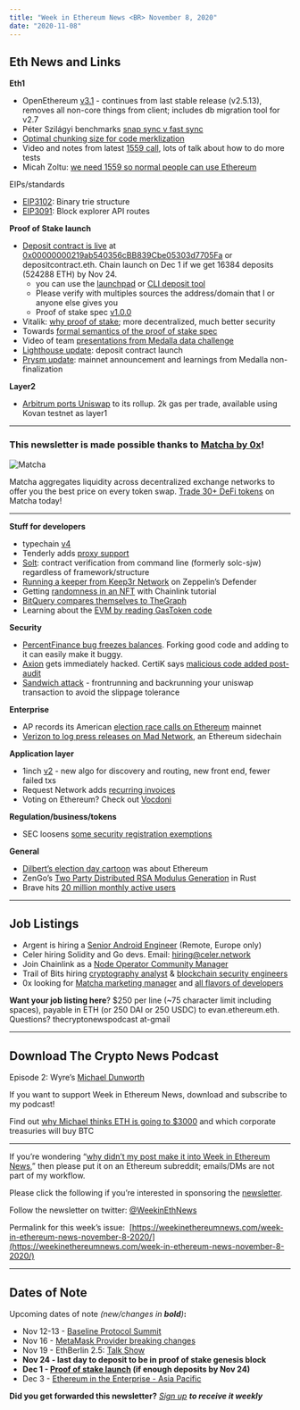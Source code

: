 ```yaml
---
title: "Week in Ethereum News <BR> November 8, 2020"
date: "2020-11-08"
---
```


## **Eth News and Links**

**Eth1**

- OpenEthereum [v3.1](https://github.com/openethereum/openethereum/releases/tag/v3.1.0) - continues from last stable release (v2.5.13), removes all non-core things from client; includes db migration tool for v2.7
- Péter Szilágyi benchmarks [snap sync v fast sync](https://twitter.com/peter_szilagyi/status/1323488829769175040)
- [Optimal chunking size for code merklization](https://ethresear.ch/t/optimal-chunking-size-for-code-merklization/8185)
- Video and notes from latest [1559 call](https://twitter.com/TimBeiko/status/1324406812045537280), lots of talk about how to do more tests
- Micah Zoltu: [we need 1559 so normal people can use Ethereum](https://medium.com/@MicahZoltu/dc9c8717906)

EIPs/standards

- [EIP3102](https://eips.ethereum.org/EIPS/eip-3102): Binary trie structure
- [EIP3091](https://github.com/ethereum/EIPs/pull/3091): Block explorer API routes

**Proof of Stake launch**

- [Deposit contract is live](https://blog.ethereum.org/2020/11/04/eth2-quick-update-no-19/) at [0x00000000219ab540356cBB839Cbe05303d7705Fa](https://etherscan.io/address/0x00000000219ab540356cbb839cbe05303d7705fa) or depositcontract.eth. Chain launch on Dec 1 if we get 16384 deposits (524288 ETH) by Nov 24.
    - you can use the [launchpad](https://launchpad.ethereum.org/) or [CLI deposit tool](https://github.com/ethereum/eth2.0-deposit-cli/)
    - Please verify with multiples sources the address/domain that I or anyone else gives you
    - Proof of stake spec [v1.0.0](https://github.com/ethereum/eth2.0-specs/releases/tag/v1.0.0)
- Vitalik: [why proof of stake](https://vitalik.ca/general/2020/11/06/pos2020.html); more decentralized, much better security
- Towards [formal semantics of the proof of stake spec](https://ethresear.ch/t/towards-formal-semantics-of-the-beacon-chains-pyspec/8181)
- Video of team [presentations from Medalla data challenge](https://www.youtube.com/watch?v=Gj7YMjBd1RQ)
- [Lighthouse update](https://lighthouse.sigmaprime.io/update-31.html): deposit contract launch
- [Prysm update](https://medium.com/prysmatic-labs/eth-2-0-dev-update-58-mainnet-announced-da1ebd8f301e): mainnet announcement and learnings from Medalla non-finalization

**Layer2**

- [Arbitrum ports Uniswap](https://medium.com/offchainlabs/arbiswap-our-port-of-uniswap-v2-on-arbitrum-rollup-2fe3c64bef00) to its rollup. 2k gas per trade, available using Kovan testnet as layer1

* * *

### **This newsletter is made possible thanks to [Matcha by 0x](https://matcha.xyz/?id=wien)!**

![Matcha](https://weekinethereumnews.com/wp-content/uploads/2020/06/matcha-avatar.png)

Matcha aggregates liquidity across decentralized exchange networks to offer you the best price on every token swap. [Trade 30+ DeFi tokens](https://matcha.xyz/?id=wien) on Matcha today!

* * *

**Stuff for developers**

- typechain [v4](https://twitter.com/krzKaczor/status/1324092593794416640)
- Tenderly adds [proxy support](https://twitter.com/TenderlyApp/status/1324348026631131136)
- [Solt](https://blog.jubb.xyz/post/solt-release/): contract verification from command line (formerly solc-sjw) regardless of framework/structure
- [Running a keeper from Keep3r Network](https://forum.openzeppelin.com/t/running-a-keeper-from-keep3r-network-on-defender/4396) on Zeppelin’s Defender
- Getting [randomness in an NFT](https://blog.chain.link/random-numbers-nft-erc721/) with Chainlink tutorial
- [BitQuery compares themselves to TheGraph](https://bitquery.io/blog/thegraph-and-bitquery)
- Learning about the [EVM by reading GasToken code](https://medium.com/coinmonks/gastoken-or-how-i-learned-to-stop-worrying-and-love-gas-price-surges-6aaee9fb0ba3)

**Security**

- [PercentFinance bug freezes balances](https://percent-finance.medium.com/important-announcement-d35f9a0df112). Forking good code and adding to it can easily make it buggy.
- [Axion](https://cointelegraph.com/news/certik-dissects-the-axion-network-incident-and-subsequent-price-crash) gets immediately hacked. CertiK says [malicious code added post-audit](https://twitter.com/certik_io/status/1323423417215913986)
- [Sandwich attack](https://arxiv.org/pdf/2009.14021.pdf) - frontrunning and backrunning your uniswap transaction to avoid the slippage tolerance

**Enterprise**

- AP records its American [election race calls on Ethereum](https://developer.ap.org/ap-elections-api/#election-race-calls-on-blockchain) mainnet
- [Verizon to log press releases on Mad Network](https://www.verizon.com/about/news/verizons-full-transparency-launches-blockchain-verification), an Ethereum sidechain

**Application layer**

- 1inch [v2](https://1inch-exchange.medium.com/introducing-1inch-v2-defis-fastest-and-most-advanced-aggregation-protocol-c42573dc3f85) - new algo for discovery and routing, new front end, fewer failed txs
- Request Network adds [recurring invoices](https://request.network/en/2020/11/04/automate-your-business-with-recurring-invoices/)
- Voting on Ethereum? Check out [Vocdoni](https://twitter.com/vocdoni/status/1324395257426051072)

**Regulation/business/tokens**

- SEC loosens [some security registration exemptions](https://www.sec.gov/news/press-release/2020-273)

**General**

- [Dilbert’s election day cartoon](https://dilbert.com/strip/2020-11-03) was about Ethereum
- ZenGo’s [Two Party Distributed RSA Modulus Generation](https://github.com/ZenGo-X/vice-city) in Rust
- Brave hits [20 million monthly active users](https://brave.com/20m-mau/)

* * *

## **Job Listings**

- Argent is hiring a [Senior Android Engineer](https://apply.workable.com/argent-1/j/6C69D299DE/) (Remote, Europe only)
- Celer hiring Solidity and Go devs. Email: hiring@celer.network
- Join Chainlink as a [Node Operator Community Manager](https://jobs.lever.co/chainlink/567f8933-d237-4d5a-ae0c-a1f5fb3cccf2?lever-origin=applied&lever-source%5B%5D=Week%20in%20Ethereum)
- Trail of Bits hiring [cryptography analyst](https://jobs.lever.co/trailofbits/56af8506-3205-4c7b-b28d-ba8292bd1a47) & [blockchain security engineers](https://jobs.lever.co/trailofbits/4f459855-3299-462f-9e73-299a840d5baf)
- 0x looking for [Matcha marketing manager](https://boards.greenhouse.io/0x/jobs/4923909002) and [all flavors of developers](https://0x.org/about/jobs)

**Want your job listing here**? $250 per line (~75 character limit including spaces), payable in ETH (or 250 DAI or 250 USDC) to evan.ethereum.eth. Questions? thecryptonewspodcast at-gmail

* * *

## **Download The Crypto News Podcast**

Episode 2: Wyre’s [Michael Dunworth](https://thecryptonewspodcast.com/wyre-founder-michael-dunworth)

If you want to support Week in Ethereum News, download and subscribe to my podcast!

Find out [why Michael thinks ETH is going to $3000](https://thecryptonewspodcast.com/wyre-founder-michael-dunworth) and which corporate treasuries will buy BTC

* * *

If you’re wondering “[why didn’t my post make it into Week in Ethereum News](https://www.evanvanness.com/post/179914035841/why-didnt-my-post-make-the-newsletter),” then please put it on an Ethereum subreddit; emails/DMs are not part of my workflow.

Please click the following if you’re interested in sponsoring the [newsletter](https://www.evanvanness.com/post/625741875743227904/evan-is-live-on-balancer).

Follow the newsletter on twitter: [@WeekinEthNews](https://twitter.com/WeekInEthNews)

Permalink for this week’s issue:  [https://weekinethereumnews.com/week-in-ethereum-news-november-8-2020/](https://weekinethereumnews.com/week-in-ethereum-news-november-8-2020/)

* * *

## **Dates of Note**

Upcoming dates of note _(_new/changes in **bold**_)_**:**

- Nov 12-13 - [Baseline Protocol Summit](https://www.eventbrite.com/e/baseline-protocol-summit-2020-registration-125941465313)
- Nov 16 - [MetaMask Provider breaking changes](https://medium.com/metamask/breaking-changes-to-the-metamask-provider-its-happening-eebc91fff1a7)
- Nov 19 - EthBerlin 2.5: [Talk Show](https://medium.com/ethberlin/move-over-netflix-theres-a-new-zoom-talk-show-in-town-db48c75d35af)
- **Nov 24 - last day to deposit to be in proof of stake genesis block**
- **Dec 1 - [Proof of stake launch](https://blog.ethereum.org/2020/11/04/eth2-quick-update-no-19/) (if enough deposits by Nov 24)**
- Dec 3 - [Ethereum in the Enterprise - Asia Pacific](https://twitter.com/EntEthAlliance/status/1314652848655872000)

**Did you get forwarded this newsletter?** _[Sign up](https://weekinethereum.substack.com/subscribe#about) **to receive it weekly**_
